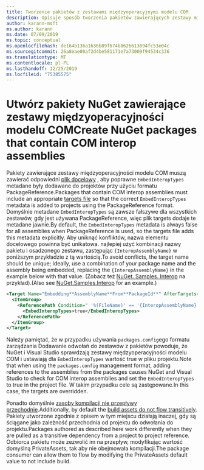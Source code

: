 ```yaml
---
title: Tworzenie pakietów z zestawami międzyoperacyjnymi modelu COM
description: Opisuje sposób tworzenia pakietów zawierających zestawy międzyoperacyjności modelu COM
author: karann-msft
ms.author: karann
ms.date: 07/09/2019
ms.topic: conceptual
ms.openlocfilehash: de164b136a1636b89f674b8626613094fc53e04c
ms.sourcegitcommit: 26a8eae00af2d4be581171e7a73009f94534c336
ms.translationtype: MT
ms.contentlocale: pl-PL
ms.lasthandoff: 12/25/2019
ms.locfileid: "75385575"
---
```

# <a name="create-nuget-packages-that-contain-com-interop-assemblies"></a><span data-ttu-id="6718a-103">Utwórz pakiety NuGet zawierające zestawy międzyoperacyjności modelu COM</span><span class="sxs-lookup"><span data-stu-id="6718a-103">Create NuGet packages that contain COM interop assemblies</span></span>

<span data-ttu-id="6718a-104">Pakiety zawierające zestawy międzyoperacyjności modelu COM muszą zawierać odpowiedni [plik docelowy](creating-a-package.md#include-msbuild-props-and-targets-in-a-package) , aby poprawne `EmbedInteropTypes` metadane były dodawane do projektów przy użyciu formatu PackageReference.</span><span class="sxs-lookup"><span data-stu-id="6718a-104">Packages that contain COM interop assemblies must include an appropriate [targets file](creating-a-package.md#include-msbuild-props-and-targets-in-a-package) so that the correct `EmbedInteropTypes` metadata is added to projects using the PackageReference format.</span></span> <span data-ttu-id="6718a-105">Domyślnie metadane `EmbedInteropTypes` są zawsze fałszywe dla wszystkich zestawów, gdy jest używana PackageReference, więc plik targets dodaje te metadane jawnie.</span><span class="sxs-lookup"><span data-stu-id="6718a-105">By default, the `EmbedInteropTypes` metadata is always false for all assemblies when PackageReference is used, so the targets file adds this metadata explicitly.</span></span> <span data-ttu-id="6718a-106">Aby uniknąć konfliktów, nazwa elementu docelowego powinna być unikatowa. najlepiej użyć kombinacji nazwy pakietu i osadzonego zestawu, zastępując `{InteropAssemblyName}` w poniższym przykładzie z tą wartością.</span><span class="sxs-lookup"><span data-stu-id="6718a-106">To avoid conflicts, the target name should be unique; ideally, use a combination of your package name and the assembly being embedded, replacing the `{InteropAssemblyName}` in the example below with that value.</span></span> <span data-ttu-id="6718a-107">(Zobacz też [NuGet. Samples. Interop](https://github.com/NuGet/Samples/tree/master/NuGet.Samples.Interop) na przykład).</span><span class="sxs-lookup"><span data-stu-id="6718a-107">(Also see [NuGet.Samples.Interop](https://github.com/NuGet/Samples/tree/master/NuGet.Samples.Interop) for an example.)</span></span>

```xml
<Target Name="Embedding**AssemblyName**From**PackageId**" AfterTargets="ResolveReferences" BeforeTargets="FindReferenceAssembliesForReferences">
  <ItemGroup>
    <ReferencePath Condition=" '%(FileName)' == '{InteropAssemblyName}' AND '%(ReferencePath.NuGetPackageId)' == '$(MSBuildThisFileName)' ">
      <EmbedInteropTypes>true</EmbedInteropTypes>
    </ReferencePath>
  </ItemGroup>
</Target>
```

<span data-ttu-id="6718a-108">Należy pamiętać, że w przypadku używania `packages.config`ego formatu zarządzania Dodawanie odwołań do zestawów z pakietów powoduje, że NuGet i Visual Studio sprawdzają zestawy międzyoperacyjności modelu COM i ustawiają dla `EmbedInteropTypes` wartość true w pliku projektu.</span><span class="sxs-lookup"><span data-stu-id="6718a-108">Note that when using the `packages.config` management format, adding references to the assemblies from the packages causes NuGet and Visual Studio to check for COM interop assemblies and set the `EmbedInteropTypes` to true in the project file.</span></span> <span data-ttu-id="6718a-109">W takim przypadku cele są zastępowane.</span><span class="sxs-lookup"><span data-stu-id="6718a-109">In this case, the targets are overridden.</span></span>

<span data-ttu-id="6718a-110">Ponadto domyślnie [zasoby kompilacji nie przepływy przechodnie](../consume-packages/package-references-in-project-files.md#controlling-dependency-assets).</span><span class="sxs-lookup"><span data-stu-id="6718a-110">Additionally, by default the [build assets do not flow transitively](../consume-packages/package-references-in-project-files.md#controlling-dependency-assets).</span></span> <span data-ttu-id="6718a-111">Pakiety utworzone zgodnie z opisem w tym miejscu działają inaczej, gdy są ściągane jako zależność przechodnia od projektu do odwołania do projektu.</span><span class="sxs-lookup"><span data-stu-id="6718a-111">Packages authored as described here work differently when they are pulled as a transitive dependency from a project to project reference.</span></span> <span data-ttu-id="6718a-112">Odbiorca pakietu może zezwolić im na przepływ, modyfikując wartość domyślną PrivateAssets, tak aby nie obejmowała kompilacji.</span><span class="sxs-lookup"><span data-stu-id="6718a-112">The package consumer can allow them to flow by modifying the PrivateAssets default value to not include build.</span></span>

<a name="creating-the-package"></a>